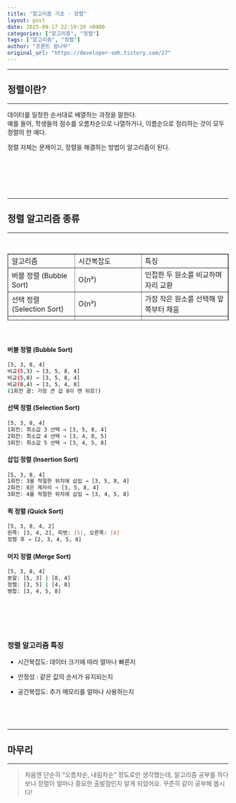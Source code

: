 ```yaml
---
title: "알고리즘 기초 - 정렬"
layout: post
date: 2025-09-17 22:19:20 +0900
categories: ["알고리즘", "정렬"]
tags: ["알고리즘", "정렬"]
author: "프론트 꿈나무"
original_url: "https://developer-smh.tistory.com/27"
---
```


---

## 정렬이란?

---

데이터를 일정한 순서대로 배열하는 과정을 말한다.  
예를 들어, 학생들의 점수를 오름차순으로 나열하거나, 이름순으로 정리하는 것이 모두 정렬의 한 예다.

정렬 자체는 문제이고, 정렬을 해결하는 방법이 알고리즘이 된다.

 

 

 

---

## 정렬 알고리즘 종류

---

 

<table style="border-collapse: collapse; width: 100%; height: 152px;" border="1" data-ke-align="alignLeft" data-ke-style="style12">
<tbody>
<tr style="height: 19px;">
<td style="width: 22.4419%; height: 19px;">알고리즘</td>
<td style="width: 22.4418%; height: 19px;">시간복잡도</td>
<td style="width: 29.1861%; height: 19px;">특징</td>
</tr>
<tr style="height: 38px;">
<td style="width: 22.4419%; height: 38px;">버블 정렬 (Bubble Sort)</td>
<td style="width: 22.4418%; height: 38px;">O(n²)</td>
<td style="width: 29.1861%; height: 38px;">인접한 두 원소를 비교하며 자리 교환</td>
</tr>
<tr style="height: 19px;">
<td style="width: 22.4419%; height: 19px;">선택 정렬 (Selection Sort)</td>
<td style="width: 22.4418%; height: 19px;">O(n²)</td>
<td style="width: 29.1861%; height: 19px;">가장 작은 원소를 선택해 앞쪽부터 채움</td>
</tr>
<tr style="height: 19px;">
<td style="width: 22.4419%; height: 19px;">삽입 정렬 (Insertion Sort)</td>
<td style="width: 22.4418%; height: 19px;">O(n²)</td>
<td style="width: 29.1861%; height: 19px;">정렬된 부분에 알맞게 삽입</td>
</tr>
<tr style="height: 19px;">
<td style="width: 22.4419%; height: 19px;">퀵 정렬 (Quick Sort)</td>
<td style="width: 22.4418%; height: 19px;">O(n log n) 평균, O(n²)</td>
<td style="width: 29.1861%; height: 19px;">기준값(pivot)으로 분할 후 정렬</td>
</tr>
<tr style="height: 19px;">
<td style="width: 22.4419%; height: 19px;">머지 정렬 (Merge Sort)</td>
<td style="width: 22.4418%; height: 19px;">O(n log n)</td>
<td style="width: 29.1861%; height: 19px;">배열을 반으로 나누어 정렬 후 합침</td>
</tr>
<tr style="height: 19px;">
<td style="width: 22.4419%; height: 19px;">힙 정렬 (Heap Sort)</td>
<td style="width: 22.4418%; height: 19px;">O(n log n)</td>
<td style="width: 29.1861%; height: 19px;">힙 자료구조를 이용해 최대/최소값을 차례대로 추출</td>
</tr>
</tbody>
</table>

####  

#### 버블 정렬 (Bubble Sort)

```bash
[5, 3, 8, 4]
비교(5,3) → [3, 5, 8, 4]
비교(5,8) → [3, 5, 8, 4]
비교(8,4) → [3, 5, 4, 8]
(1회전 끝: 가장 큰 값 8이 맨 뒤로!)
```

#### 선택 정렬 (Selection Sort)

```bash
[5, 3, 8, 4]
1회전: 최소값 3 선택 → [3, 5, 8, 4]
2회전: 최소값 4 선택 → [3, 4, 8, 5]
3회전: 최소값 5 선택 → [3, 4, 5, 8]
```

#### 삽입 정렬 (Insertion Sort)

```bash
[5, 3, 8, 4]
1회전: 3을 적절한 위치에 삽입 → [3, 5, 8, 4]
2회전: 8은 제자리 → [3, 5, 8, 4]
3회전: 4를 적절한 위치에 삽입 → [3, 4, 5, 8]
```

#### 퀵 정렬 (Quick Sort)

```bash
[5, 3, 8, 4, 2]
왼쪽: [3, 4, 2], 피벗: [5], 오른쪽: [8]
정렬 후 → [2, 3, 4, 5, 8]
```

#### 머지 정렬 (Merge Sort)

```bash
[5, 3, 8, 4]
분할: [5, 3] | [8, 4]
정렬: [3, 5] | [4, 8]
병합: [3, 4, 5, 8]
```

####  

###  

### 정렬 알고리즘 특징

- 시간복잡도: 데이터 크기에 따라 얼마나 빠른지

- 안정성 : 같은 값의 순서가 유지되는지

- 공간복잡도: 추가 메모리를 얼마나 사용하는지

 

 

---

## 마무리

---

> 처음엔 단순히 “오름차순, 내림차순” 정도로만 생각했는데, 알고리즘 공부를 하다 보니 정렬이 얼마나 중요한 출발점인지 알게 되었어요. 꾸준히 같이 공부해 봅시다!
